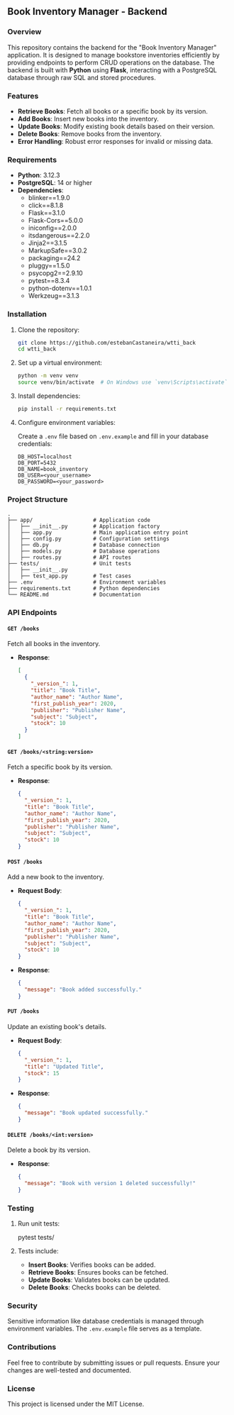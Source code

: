 ## Book Inventory Manager - Backend

### Overview

This repository contains the backend for the "Book Inventory Manager" application. It is designed to manage bookstore inventories efficiently by providing endpoints to perform CRUD operations on the database. The backend is built with **Python** using **Flask**, interacting with a PostgreSQL database through raw SQL and stored procedures.

### Features

- **Retrieve Books**: Fetch all books or a specific book by its version.
- **Add Books**: Insert new books into the inventory.
- **Update Books**: Modify existing book details based on their version.
- **Delete Books**: Remove books from the inventory.
- **Error Handling**: Robust error responses for invalid or missing data.

### Requirements

- **Python**: 3.12.3
- **PostgreSQL**: 14 or higher
- **Dependencies**:
  - blinker==1.9.0
  - click==8.1.8
  - Flask==3.1.0
  - Flask-Cors==5.0.0
  - iniconfig==2.0.0
  - itsdangerous==2.2.0
  - Jinja2==3.1.5
  - MarkupSafe==3.0.2
  - packaging==24.2
  - pluggy==1.5.0
  - psycopg2==2.9.10
  - pytest==8.3.4
  - python-dotenv==1.0.1
  - Werkzeug==3.1.3

### Installation

1. Clone the repository:

   ```bash
   git clone https://github.com/estebanCastaneira/wtti_back
   cd wtti_back
   ```

2. Set up a virtual environment:

   ```bash
   python -m venv venv
   source venv/bin/activate  # On Windows use `venv\Scripts\activate`
   ```

3. Install dependencies:

   ```bash
   pip install -r requirements.txt
   ```

4. Configure environment variables:

   Create a `.env` file based on `.env.example` and fill in your database credentials:

   ```env
   DB_HOST=localhost
   DB_PORT=5432
   DB_NAME=book_inventory
   DB_USER=<your_username>
   DB_PASSWORD=<your_password>
   ```

### Project Structure

```plaintext
.
├── app/                   # Application code
│   ├── __init__.py        # Application factory
│   ├── app.py             # Main application entry point
│   ├── config.py          # Configuration settings
│   ├── db.py              # Database connection
│   ├── models.py          # Database operations
│   ├── routes.py          # API routes
├── tests/                 # Unit tests
│   ├── __init__.py
│   ├── test_app.py        # Test cases
├── .env                   # Environment variables
├── requirements.txt       # Python dependencies
└── README.md              # Documentation
```

### API Endpoints

#### `GET /books`

Fetch all books in the inventory.

- **Response**:
  ```json
  [
    {
      "_version_": 1,
      "title": "Book Title",
      "author_name": "Author Name",
      "first_publish_year": 2020,
      "publisher": "Publisher Name",
      "subject": "Subject",
      "stock": 10
    }
  ]
  ```

#### `GET /books/<string:version>`

Fetch a specific book by its version.

- **Response**:
  ```json
  {
    "_version_": 1,
    "title": "Book Title",
    "author_name": "Author Name",
    "first_publish_year": 2020,
    "publisher": "Publisher Name",
    "subject": "Subject",
    "stock": 10
  }
  ```

#### `POST /books`

Add a new book to the inventory.

- **Request Body**:

  ```json
  {
    "_version_": 1,
    "title": "Book Title",
    "author_name": "Author Name",
    "first_publish_year": 2020,
    "publisher": "Publisher Name",
    "subject": "Subject",
    "stock": 10
  }
  ```

- **Response**:
  ```json
  {
    "message": "Book added successfully."
  }
  ```

#### `PUT /books`

Update an existing book's details.

- **Request Body**:

  ```json
  {
    "_version_": 1,
    "title": "Updated Title",
    "stock": 15
  }
  ```

- **Response**:
  ```json
  {
    "message": "Book updated successfully."
  }
  ```

#### `DELETE /books/<int:version>`

Delete a book by its version.

- **Response**:
  ```json
  {
    "message": "Book with version 1 deleted successfully!"
  }
  ```

### Testing

1. Run unit tests:

   pytest tests/

2. Tests include:
   - **Insert Books**: Verifies books can be added.
   - **Retrieve Books**: Ensures books can be fetched.
   - **Update Books**: Validates books can be updated.
   - **Delete Books**: Checks books can be deleted.

### Security

Sensitive information like database credentials is managed through environment variables. The `.env.example` file serves as a template.

### Contributions

Feel free to contribute by submitting issues or pull requests. Ensure your changes are well-tested and documented.

### License

This project is licensed under the MIT License.
